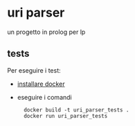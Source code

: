 # uri parser

un progetto in prolog per lp


## tests

Per eseguire i test:

- [installare docker](https://docs.docker.com/get-docker/)

- eseguire i comandi

        docker build -t uri_parser_tests .
        docker run uri_parser_tests
